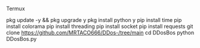 Termux

pkg update -y && pkg upgrade y
pkg install python y
pip install time
pip install colorama
pip install threading
pip install socket
pip install requests
git clone https://github.com/MRTACO666/DDos-/tree/main
cd DDosBos
python DDosBos.py
